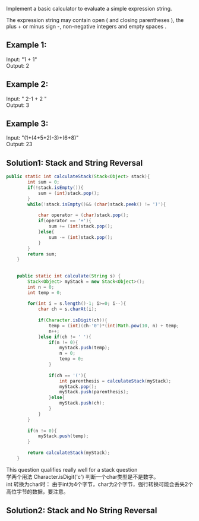Implement a basic calculator to evaluate a simple expression string.

The expression string may contain open ( and closing parentheses ), the plus + or minus sign -, non-negative integers and empty spaces .

## Example 1:
Input: "1 + 1"  
Output: 2  

## Example 2:
Input: " 2-1 + 2 "  
Output: 3   

## Example 3:
Input: "(1+(4+5+2)-3)+(6+8)"  
Output: 23  


## Solution1: Stack and String Reversal
```java
public static int calculateStack(Stack<Object> stack){
		int sum = 0;
		if(!stack.isEmpty()){
			sum = (int)stack.pop();
		}
		while(!stack.isEmpty()&& (char)stack.peek() != ')'){
			
			char operator = (char)stack.pop();
			if(operator == '+'){
				sum += (int)stack.pop();
			}else{
				sum -= (int)stack.pop();
			}			
		}	
		return sum;
	}
	
	
	public static int calculate(String s) {
		Stack<Object> myStack = new Stack<Object>();
		int n = 0;
		int temp = 0;
		
		for(int i = s.length()-1; i>=0; i--){
			char ch = s.charAt(i);
			
			if(Character.isDigit(ch)){
				temp = (int)(ch-'0')*(int)Math.pow(10, n) + temp;
				n++;
			}else if(ch != ' '){
				if(n != 0){
					myStack.push(temp);
					n = 0;
					temp = 0;
				}
				
				if(ch == '('){
					int parenthesis = calculateStack(myStack);
					myStack.pop();
					myStack.push(parenthesis);
				}else{
					myStack.push(ch);
				}
			}
		}
		
		if(n != 0){
			myStack.push(temp);
		}
		
		return calculateStack(myStack);
    }
```
This question qualifies really well for a stack question    
学两个用法 Character.isDigit('c') 判断一个char类型是不是数字。        
int 转换为char时：   由于int为4个字节，char为2个字节，强行转换可能会丢失2个高位字节的数据，要注意。


## Solution2: Stack and  No String Reversal
```java


```


  
